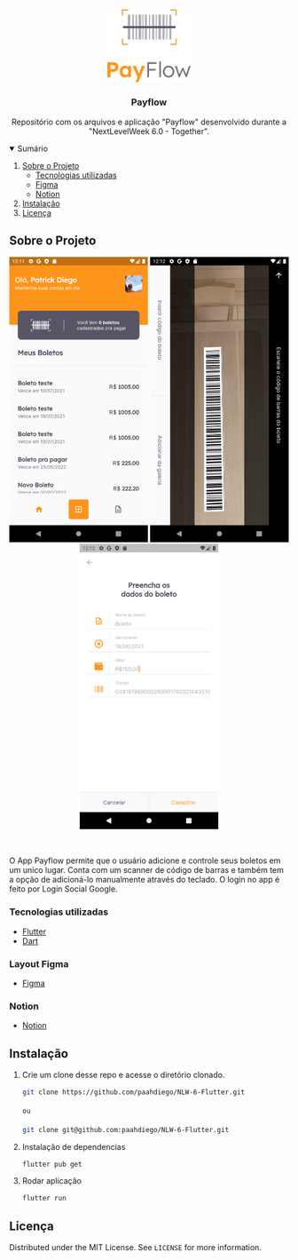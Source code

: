<!-- PROJECT LOGO -->
<br />
<p align="center">

  <img src="./.github/logofull.png" alt="Payflow" width="150">

  <h3 align="center">Payflow</h3>

  <p align="center">
    Repositório com os arquivos e aplicação "Payflow" desenvolvido durante a "NextLevelWeek 6.0 - Together".
    <br />
  </p>
</p>

<!-- TABLE OF CONTENTS -->
<details open="open">
  <summary>Sumário</summary>
  <ol>
    <li>
      <a href="#sobre-o-projeto">Sobre o Projeto</a>
      <ul>
        <li><a href="#tecnologias-utilizadas">Tecnologias utilizadas</a></li>
        <li><a href="#layout-figma">Figma</a></li>
        <li><a href="#notion">Notion</a></li>
      </ul>
    </li>
    <li><a href="#instalação">Instalação</a></li>
    <li><a href="#licença">Licença</a></li>
  </ol>
</details>

<!-- ABOUT THE PROJECT -->

## Sobre o Projeto

  <p align="center">
  <img src="./.github/home.png" alt="HomePage" width="250">
    <img src="./.github/scanner.png" alt="HomePage" width="250">
      <img src="./.github/form.png" alt="HomePage" width="250">
  </p>
  </br>

  O App Payflow permite que o usuário adicione e controle seus boletos em um unico lugar. Conta com um scanner de código de barras e também tem a opção de adicioná-lo manualmente através do teclado. O login no app é feito por Login Social Google.

### Tecnologias utilizadas

- [Flutter](https://flutter.dev/)
- [Dart](https://dart.dev/)

### Layout Figma

- [Figma](https://www.figma.com/file/kLK7FYnWKMoN68sQXcSniu/PayFlow?node-id=0%3A1)

### Notion

- [Notion](https://www.notion.so/Mission-Flutter-9d2a1e0818b64b61bc5d9a0424f5c766)

## Instalação

1. Crie um clone desse repo e acesse o diretório clonado.

   ```sh
   git clone https://github.com/paahdiego/NLW-6-Flutter.git

   ou

   git clone git@github.com:paahdiego/NLW-6-Flutter.git
   ```

2. Instalação de dependencias
   ```sh
   flutter pub get
   ```
3. Rodar aplicação
   ```sh
   flutter run
   ```

<!-- LICENSE -->

## Licença

Distributed under the MIT License. See `LICENSE` for more information.
